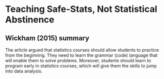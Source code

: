 # Teaching Safe-Stats, Not Statistical Abstinence

## Wickham (2015) summary

The article argued that statistics courses should allow students to practice from the beginning. They need to learn the grammar (code) language that will enable them to solve problems. Moreover, students should learn to program early in statistics courses, which will give them the skills to jump into data analysis. 

